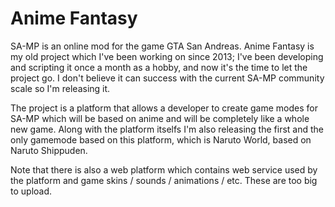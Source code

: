 # Anime Fantasy
SA-MP is an online mod for the game GTA San Andreas.
Anime Fantasy is my old project which I've been working on since 2013; I've been developing and scripting it once a month as a hobby, and now it's the time to let the project go. I don't believe it can success with the current SA-MP community scale so I'm releasing it.

The project is a platform that allows a developer to create game modes for SA-MP which will be based on anime and will be completely like a whole new game. Along with the platform itselfs I'm also releasing the first and the only gamemode based on this platform, which is Naruto World, based on Naruto Shippuden.

Note that there is also a web platform which contains web service used by the platform and game skins / sounds / animations / etc. These are too big to upload.
